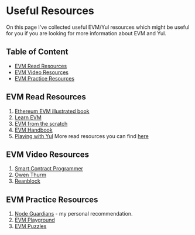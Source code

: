 # Useful Resources
On this page I've collected useful EVM/Yul resources which might be useful for you if you are looking for more information about EVM and Yul.

## Table of Content
* [EVM Read Resources](#evm-read-resources)
* [EVM Video Resources](#evm-video-resources)
* [EVM Practice Resources](#evm-practice-resources)

## EVM Read Resources
1. [Ethereum EVM illustrated book](https://takenobu-hs.github.io/downloads/ethereum_evm_illustrated.pdf)
2. [Learn EVM](https://learnevm.com/chapters/intro/overview)
3. [EVM from the scratch](https://evm-from-scratch.xyz/content/01_intro)
4. [EVM Handbook](https://noxx3xxon.notion.site/The-EVM-Handbook-bb38e175cc404111a391907c4975426d)
5. [Playing with Yul](https://medium.com/angle-protocol/playing-with-yul-cd4785e456d8)
More read resources you can find [here](https://www.devpill.me/docs/smart-contract-development/evm-deep-dive/)

## EVM Video Resources
1. [Smart Contract Programmer](https://www.youtube.com/watch?v=vTeav5Rinco&list=PLO5VPQH6OWdVKZKJtTGTB10dDXyMVvPR5)
2. [Owen Thurm](https://www.youtube.com/@0xOwenThurm)
3. [Reanblock](https://www.youtube.com/watch?v=JQ-uSq-HhSU&list=PLkqz4ywkYlzc8ofRCO7MHV6NXOVgPyrJq)

## EVM Practice Resources
1. [Node Guardians](https://nodeguardians.io/) - my personal recommendation.
2. [EVM Playground](https://www.evm.codes/playground)
3. [EVM Puzzles](https://github.com/fvictorio/evm-puzzles)
